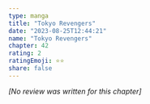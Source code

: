 ```yaml
---
type: manga
title: "Tokyo Revengers"
date: "2023-08-25T12:44:21"
name: "Tokyo Revengers"
chapter: 42
rating: 2
ratingEmoji: ⭐️⭐️
share: false
---
```


_[No review was written for this chapter]_
